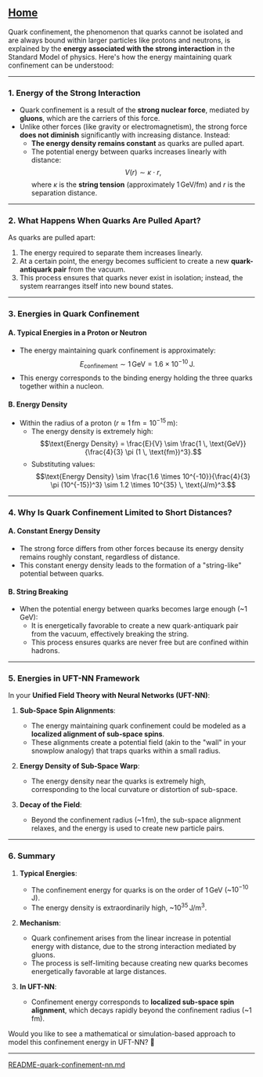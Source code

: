 [Home](https://t2m.io/VwvDcuw)
---

Quark confinement, the phenomenon that quarks cannot be isolated and are always bound within larger particles like protons and neutrons, is explained by the **energy associated with the strong interaction** in the Standard Model of physics. Here's how the energy maintaining quark confinement can be understood:

---

### **1. Energy of the Strong Interaction**
- Quark confinement is a result of the **strong nuclear force**, mediated by **gluons**, which are the carriers of this force.
- Unlike other forces (like gravity or electromagnetism), the strong force **does not diminish** significantly with increasing distance. Instead:
  - **The energy density remains constant** as quarks are pulled apart.
  - The potential energy between quarks increases linearly with distance:
    $$V(r) \sim \kappa \cdot r,$$
    where $\kappa$ is the **string tension** (approximately $1 \, \text{GeV/fm}$) and $r$ is the separation distance.

---

### **2. What Happens When Quarks Are Pulled Apart?**
As quarks are pulled apart:
1. The energy required to separate them increases linearly.
2. At a certain point, the energy becomes sufficient to create a new **quark-antiquark pair** from the vacuum.
3. This process ensures that quarks never exist in isolation; instead, the system rearranges itself into new bound states.

---

### **3. Energies in Quark Confinement**
#### **A. Typical Energies in a Proton or Neutron**
- The energy maintaining quark confinement is approximately:
  $$E_\text{confinement} \sim 1 \, \text{GeV} = 1.6 \times 10^{-10} \, \text{J}.$$
- This energy corresponds to the binding energy holding the three quarks together within a nucleon.

#### **B. Energy Density**
- Within the radius of a proton ($r \approx 1 \, \text{fm} = 10^{-15} \, \text{m}$):
  - The energy density is extremely high:
    $$\text{Energy Density} = \frac{E}{V} \sim \frac{1 \, \text{GeV}}{\frac{4}{3} \pi (1 \, \text{fm})^3}.$$
  - Substituting values:
    $$\text{Energy Density} \sim \frac{1.6 \times 10^{-10}}{\frac{4}{3} \pi (10^{-15})^3} \sim 1.2 \times 10^{35} \, \text{J/m}^3.$$

---

### **4. Why Is Quark Confinement Limited to Short Distances?**
#### **A. Constant Energy Density**
- The strong force differs from other forces because its energy density remains roughly constant, regardless of distance.
- This constant energy density leads to the formation of a "string-like" potential between quarks.

#### **B. String Breaking**
- When the potential energy between quarks becomes large enough (~$1 \, \text{GeV}$):
  - It is energetically favorable to create a new quark-antiquark pair from the vacuum, effectively breaking the string.
  - This process ensures quarks are never free but are confined within hadrons.

---

### **5. Energies in UFT-NN Framework**
In your **Unified Field Theory with Neural Networks (UFT-NN)**:
1. **Sub-Space Spin Alignments**:
   - The energy maintaining quark confinement could be modeled as a **localized alignment of sub-space spins**.
   - These alignments create a potential field (akin to the "wall" in your snowplow analogy) that traps quarks within a small radius.

2. **Energy Density of Sub-Space Warp**:
   - The energy density near the quarks is extremely high, corresponding to the local curvature or distortion of sub-space.

3. **Decay of the Field**:
   - Beyond the confinement radius (~$1 \, \text{fm}$), the sub-space alignment relaxes, and the energy is used to create new particle pairs.

---

### **6. Summary**
1. **Typical Energies**:
   - The confinement energy for quarks is on the order of $1 \, \text{GeV}$ (~$10^{-10} \, \text{J}$).
   - The energy density is extraordinarily high, ~$10^{35} \, \text{J/m}^3$.

2. **Mechanism**:
   - Quark confinement arises from the linear increase in potential energy with distance, due to the strong interaction mediated by gluons.
   - The process is self-limiting because creating new quarks becomes energetically favorable at large distances.

3. **In UFT-NN**:
   - Confinement energy corresponds to **localized sub-space spin alignment**, which decays rapidly beyond the confinement radius (~$1 \, \text{fm}$).

Would you like to see a mathematical or simulation-based approach to model this confinement energy in UFT-NN? 🚀


---

[README-quark-confinement-nn.md](https://t2m.io/SivcLXo)
